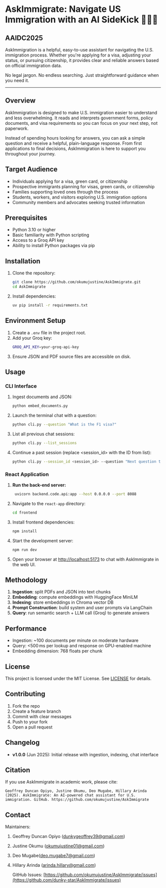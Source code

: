 # AskImmigrate: Navigate US Immigration with an AI SideKick 🤖🇺🇸
## AAIDC2025

AskImmigration is a helpful, easy-to-use assistant for navigating the U.S. immigration process. Whether you're applying for a visa, adjusting your status, or pursuing citizenship, it provides clear and reliable answers based on official immigration data.

No legal jargon. No endless searching. Just straightforward guidance when you need it.

---

## Overview

AskImmigration is designed to make U.S. immigration easier to understand and less overwhelming. It reads and interprets government forms, policy documents, and visa requirements so you can focus on your next step, not paperwork.

Instead of spending hours looking for answers, you can ask a simple question and receive a helpful, plain-language response. From first applications to final decisions, AskImmigration is here to support you throughout your journey.

## Target Audience

- Individuals applying for a visa, green card, or citizenship
- Prospective immigrants planning for visas, green cards, or citizenship
- Families supporting loved ones through the process
- Students, workers, and visitors exploring U.S. immigration options
- Community members and advocates seeking trusted information

## Prerequisites

- Python 3.10 or higher
- Basic familiarity with Python scripting
- Access to a Groq API key
- Ability to install Python packages via pip

## Installation

1. Clone the repository:
   ```bash
   git clone https://github.com/okumujustine/AskImmigrate.git
   cd AskImmigrate
   ```
2. Install dependencies:
   ```bash
   uv pip install -r requirements.txt
   ```

## Environment Setup

1. Create a `.env` file in the project root.
2. Add your Groq key:
   ```bash
   GROQ_API_KEY=your-groq-api-key
   ```
3. Ensure JSON and PDF source files are accessible on disk.

## Usage

### CLI Interface

1. Ingest documents and JSON:
   ```bash
   python embed_documents.py
   ```
2. Launch the terminal chat with a question:
   ```bash
   python cli.py --question "What is the F1 visa?"
   ```
3. List all previous chat sessions:
   ```bash
   python cli.py --list_sessions
   ```
4. Continue a past session (replace \<session\_id> with the ID from list):
   ```bash
   python cli.py --session_id <session_id> --question "Next question text"
   ```

### React Application

1. **Run the back-end server:**
   ```bash
    uvicorn backend.code.api:app --host 0.0.0.0 --port 8088
   ```
2. Navigate to the `react-app` directory:
   ```bash
   cd frontend
   ```
3. Install frontend dependencies:
   ```bash
   npm install
   ```
4. Start the development server:
   ```bash
   npm run dev
   ```
5. Open your browser at [http://localhost:5173](http://localhost:5173) to chat with AskImmigrate in the web UI.

## Methodology

1. **Ingestion**: split PDFs and JSON into text chunks
2. **Embedding**: compute embeddings with HuggingFace MiniLM
3. **Indexing**: store embeddings in Chroma vector DB
4. **Prompt Construction**: build system and user prompts via LangChain
5. **Query**: run semantic search + LLM call (Groq) to generate answers

## Performance

- Ingestion: \~100 documents per minute on moderate hardware
- Query: <500 ms per lookup and response on GPU-enabled machine
- Embedding dimension: 768 floats per chunk

## License

This project is licensed under the MIT License. See [LICENSE](LICENSE) for details.

## Contributing

1. Fork the repo
2. Create a feature branch
3. Commit with clear messages
4. Push to your fork
5. Open a pull request

## Changelog

- **v1.0.0** (Jun 2025): Initial release with ingestion, indexing, chat interface

## Citation

If you use AskImmigrate in academic work, please cite:

```
Geoffrey Duncan Opiyo, Justine Okumu, Deo Mugabe, Hillary Arinda (2025). AskImmigrate: An AI-powered chat assistant for U.S. immigration. GitHub. https://github.com/okumujustine/AskImmigrate
```

## Contact

Maintainers:&#x20;

1. Geoffrey Duncan Opiyo ([dunkygeoffrey39@gmail.com](mailto\:dunkygeoffrey39@gmail.com))

2. Justine Okumu ([okumujustine01@gmail.com](mailto\:okumujustine01@gmail.com))

3. Deo Mugabe([deo.mugabe7@gmail.com](mailto\:deo.mugabe7@gmail.com))

4. Hillary Arinda ([arinda.hillary@gmail.com](mailto\:arinda.hillary@gmail.com))

   GitHub Issues: [https://github.com/okumujustine/AskImmigrate/issues](https://github.com/dunky-star/AskImmigrate/issues)

